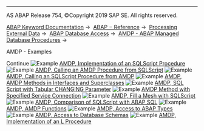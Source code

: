   

* * *

AS ABAP Release 754, ©Copyright 2019 SAP SE. All rights reserved.

[ABAP Keyword Documentation](https://help.sap.com/doc/abapdocu_754_index_htm/7.54/en-US/abenabap.htm) →  [ABAP − Reference](https://help.sap.com/doc/abapdocu_754_index_htm/7.54/en-US/abenabap_reference.htm) →  [Processing External Data](https://help.sap.com/doc/abapdocu_754_index_htm/7.54/en-US/abenabap_language_external_data.htm) →  [ABAP Database Access](https://help.sap.com/doc/abapdocu_754_index_htm/7.54/en-US/abenabap_sql.htm) →  [AMDP - ABAP Managed Database Procedures](https://help.sap.com/doc/abapdocu_754_index_htm/7.54/en-US/abenamdp.htm) → 

AMDP - Examples

Continue
![Example](exa.gif "Example") [AMDP, Implementation of an SQLScript Procedure](https://help.sap.com/doc/abapdocu_754_index_htm/7.54/en-US/abenamdp_abexa.htm)
![Example](exa.gif "Example") [AMDP, Calling an AMDP Procedure from SQLScript](https://help.sap.com/doc/abapdocu_754_index_htm/7.54/en-US/abenamdp_call_amdp_abexa.htm)
![Example](exa.gif "Example") [AMDP, Calling an SQLScript Procedure from AMDP](https://help.sap.com/doc/abapdocu_754_index_htm/7.54/en-US/abenamdp_call_abexa.htm)
![Example](exa.gif "Example") [AMDP, AMDP Methods in Interfaces and Superclasses](https://help.sap.com/doc/abapdocu_754_index_htm/7.54/en-US/abenamdp_polymorphism_abexa.htm)
![Example](exa.gif "Example") [AMDP, SQL Script with Tabular CHANGING Parameter](https://help.sap.com/doc/abapdocu_754_index_htm/7.54/en-US/abenamdp_changing_abexa.htm)
![Example](exa.gif "Example") [AMDP Method with Specified Service Connection](https://help.sap.com/doc/abapdocu_754_index_htm/7.54/en-US/abenamdp_connection_abexa.htm)
![Example](exa.gif "Example") [AMDP, Fill a Mesh with SQLScript](https://help.sap.com/doc/abapdocu_754_index_htm/7.54/en-US/abenmesh_amdp_abexa.htm)
![Example](exa.gif "Example") [AMDP, Comparison of SQLScript with ABAP SQL](https://help.sap.com/doc/abapdocu_754_index_htm/7.54/en-US/abenamdp_vs_open_sql_abexa.htm)
![Example](exa.gif "Example") [AMDP, AMDP Functions](https://help.sap.com/doc/abapdocu_754_index_htm/7.54/en-US/abenamdp_functions_abexa.htm)
![Example](exa.gif "Example") [AMDP, Access to ABAP Types](https://help.sap.com/doc/abapdocu_754_index_htm/7.54/en-US/abenamdp_abap_types_abexa.htm)
![Example](exa.gif "Example") [AMDP, Access to Database Schemas](https://help.sap.com/doc/abapdocu_754_index_htm/7.54/en-US/abenamdp_db_schema_abexa.htm)
![Example](exa.gif "Example") [AMDP, Implementation of an L Procedure](https://help.sap.com/doc/abapdocu_754_index_htm/7.54/en-US/abenamdp_l_abexa.htm)